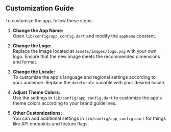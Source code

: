 ## Customization Guide

To customize the app, follow these steps:

1. **Change the App Name:**  
   Open `lib/config/app_config.dart` and modify the `appName` constant.

2. **Change the Logo:**  
   Replace the image located at `assets/images/logo.png` with your own logo. Ensure that the new image meets the recommended dimensions and format.

3. **Change the Locale:**  
    To customize the app's language and regional settings according to your audience. Replace the `dateLocale` variable with your desired locale.

4. **Adjust Theme Colors:**  
   Use the settings in `lib/config/app_config.dart` to customize the app's theme colors according to your brand guidelines.

5. **Other Customizations:**  
   You can add additional settings in `lib/config/app_config.dart` for things like API endpoints and feature flags.